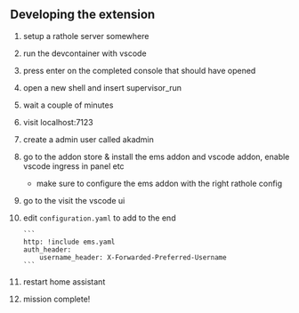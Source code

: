 ## Developing the extension

1.  setup a rathole server somewhere
2.  run the devcontainer with vscode
3.  press enter on the completed console that should have opened
4.  open a new shell and insert supervisor_run
5.  wait a couple of minutes
6.  visit localhost:7123
7.  create a admin user called akadmin
8.  go to the addon store & install the ems addon and vscode addon, enable vscode ingress in panel etc
    - make sure to configure the ems addon with the right rathole config
9.  go to the visit the vscode ui
10. edit `configuration.yaml` to add to the end

        ```
        http: !include ems.yaml
        auth_header:
            username_header: X-Forwarded-Preferred-Username
        ```

11. restart home assistant
12. mission complete!
